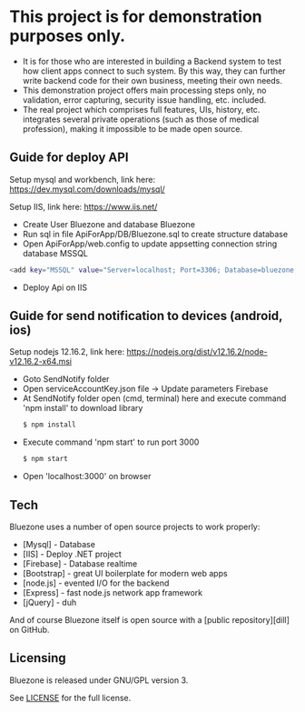 # This project is for demonstration purposes only. 

 - It is for those who are interested in building a Backend system to test how client apps connect to such system. By this way, they can further write backend code for their own business, meeting their own needs. 
 - This demonstration project offers main processing steps only, no validation, error capturing, security issue handling, etc. included. 
 - The real project which comprises full features, UIs, history, etc. integrates several private operations (such as those of medical profession), making it impossible to be made open source.


## Guide for deploy API

Setup mysql and workbench, link here: https://dev.mysql.com/downloads/mysql/

Setup IIS, link here: https://www.iis.net/
  - Create User Bluezone and database Bluezone
  - Run sql in file ApiForApp/DB/Bluezone.sql to create structure database
  - Open ApiForApp/web.config to update appsetting connection string database MSSQL
  ```sh
  <add key="MSSQL" value="Server=localhost; Port=3306; Database=bluezone; Uid=Bluezone; Pwd=;CharSet=utf8;" /> 
  ```
  - Deploy Api on IIS


## Guide for send notification to devices (android, ios)

Setup nodejs 12.16.2, link here: https://nodejs.org/dist/v12.16.2/node-v12.16.2-x64.msi
  - Goto SendNotify folder
  - Open serviceAccountKey.json file -> Update parameters Firebase
  - At SendNotify folder open (cmd, terminal) here and execute command 'npm install' to download library
    ```sh
    $ npm install
    ```
  - Execute command 'npm start' to run port 3000
    ```sh
    $ npm start
    ```
  - Open 'localhost:3000' on browser

## Tech

Bluezone uses a number of open source projects to work properly:

* [Mysql] - Database
* [IIS] - Deploy .NET project
* [Firebase] - Database realtime
* [Bootstrap] - great UI boilerplate for modern web apps
* [node.js] - evented I/O for the backend
* [Express] - fast node.js network app framework
* [jQuery] - duh

And of course Bluezone itself is open source with a [public repository][dill]
 on GitHub.

## Licensing
Bluezone is released under GNU/GPL version 3.

See [LICENSE](LICENSE) for the full license.
